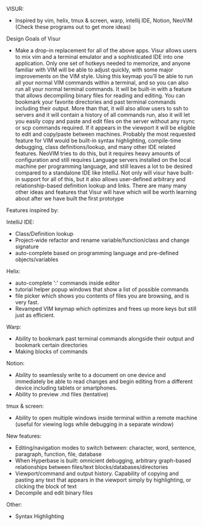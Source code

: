 VISUR: 
 - Inspired by vim, helix, tmux & screen, warp, intellij IDE, Notion, NeoVIM (Check these programs out to get more ideas)

Design Goals of Visur
 - Make a drop-in replacement for all of the above apps. Visur allows users to mix vim and a terminal emulator and a sophisticated IDE into one application. Only one set of hotkeys needed to memorize, and anyone familiar with VIM will be able to adjust quickly, with some major improvements on the VIM style. Using this keymap you'll be able to run all your normal VIM commands within a terminal, and so you can also run all your normal terminal commands. It will be built-in with a feature that allows decompiling binary files for reading and editing. You can bookmark your favorite directories and past terminal commands including their output. More than that, it will also allow users to ssh to servers and it will contain a history of all commands run, also it will let you easily copy and paste and edit files on the server without any rsync or scp commands required. If it appears in the viewport it will be eligible to edit and copy/paste between machines. Probably the most requested feature for VIM would be built-in syntax highlighting, compile-time debugging, class definitions/lookup, and many other IDE related features. NeoVIM tries to do this, but it requires heavy amounts of configuration and still requires Language servers installed on the local machine per programming language, and still leaves a lot to be desired compared to a standalone IDE like IntelliJ. Not only will visur have built-in support for all of this, but it also allows user-defined arbitrary and relationship-based definition lookup and links. There are many many other ideas and features that Visur will have which will be worth learning about after we have built the first prototype


Features inspired by:

IntelliJ IDE:
 - Class/Definition lookup
 - Project-wide refactor and rename variable/function/class and change signature
 - auto-complete based on programming language and pre-defined objects/variables

Helix:
 - auto-complete ':' commands inside editor
 - tutorial helper popup windows that show a list of possible commands
 - file picker which shows you contents of files you are browsing, and is very fast.
 - Revamped VIM keymap which optimizes and frees up more keys but still just as efficient.

Warp:
 - Ability to bookmark past terminal commands alongside their output and bookmark certain directories
 - Making blocks of commands

Notion:
 - Ability to seamlessly write to a document on one device and immediately be able to read changes and begin editing from a different device including tablets or smartphones.
 - Ability to preview .md files (tentative)

tmux & screen:
 - Ability to open multiple windows inside terminal within a remote machine (useful for viewing logs while debugging in a separate window)

New features:
 - Editing/navigation modes to switch between: character, word, sentence, paragraph, function, file, database
 - When Hyperbase is built: omnicient debugging, arbitrary graph-based relationships between files/text blocks/databases/directories
 - Viewport/command and output history. Capability of copying and pasting any text that appears in the viewport simply by highlighting, or clicking the block of text
 - Decompile and edit binary files

Other:
 - Syntax Highlighting
